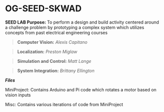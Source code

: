 # OG-SEED-SKWAD

**SEED LAB Purpose:** To perform a design and build activity centered around a challenge problem by prototyping a complex system which utilizes concepts from past electrical engineering courses

> **Computer Vision:** *Alexis Capitano*

> **Localization:** *Preston Miglaw*

> **Simulation and Control:** *Matt Lange*

> **System Integration:** *Brittany Ellington*

***Files***

MiniProject: Contains Arduino and Pi code which rotates a motor based on vision inputs

Misc: Contains various iterations of code from MiniProject

